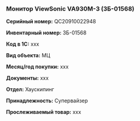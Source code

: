 ### Монитор ViewSonic VA930M-3 (ЗБ-01568) </br>

**Серийный номер:** QC20910022948 </br>

**Инвентарный номер:** ЗБ-01568 </br>

**Код в 1С:** xxx </br> 

**Вид объекта:** МЦ

**Месяц/год покупки:** xxx </br>

**Документы:** xxx  </br>

**Отдел:** Хаускипинг </br>

**Принадлежность:** Супервайзер </br>

**Прослеживаемый товар:** xxx

